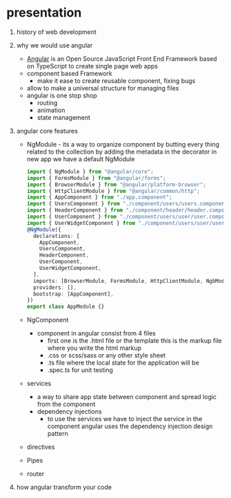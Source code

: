 # presentation

1. history of web development

1. why we would use angular

   - [Angular](https://angular.io/) is an Open Source JavaScript Front End Framework based on TypeScript to create single page web apps
   - component based Framework
     - make it ease to create reusable component, fixing bugs
   - allow to make a universal structure for managing files
   - angular is one stop shop
     - routing
     - animation
     - state management

1. angular core features

   - NgModule - its a way to organize component by butting every thing related to the collection by adding the metadata in the decorator
     in new app we have a default NgModule

     ```ts
     import { NgModule } from "@angular/core";
     import { FormsModule } from "@angular/forms";
     import { BrowserModule } from "@angular/platform-browser";
     import { HttpClientModule } from "@angular/common/http";
     import { AppComponent } from "./app.component";
     import { UsersComponent } from "./component/users/users.component";
     import { HeaderComponent } from "./component/header/header.component";
     import { UserComponent } from "./component/users/user/user.component";
     import { UserWidgetComponent } from "./component/users/user/user-widget/user-widget.component";
     @NgModule({
       declarations: [
         AppComponent,
         UsersComponent,
         HeaderComponent,
         UserComponent,
         UserWidgetComponent,
       ],
       imports: [BrowserModule, FormsModule, HttpClientModule, NgbModule],
       providers: [],
       bootstrap: [AppComponent],
     })
     export class AppModule {}
     ```

   - NgComponent

     - component in angular consist from 4 files
       - first one is the .html file or the template this is the markup file where you write the html markup
       - .css or scss/sass or any other style sheet
       - .ts file where the local state for the application will be
       - .spec.ts for unit testing

   - services
     - a way to share app state between component and spread logic from the component
     - dependency injections
       - to use the services we have to inject the service in the component angular uses the dependency injection design pattern
   - directives
   - Pipes
   - router

1. how angular transform your code
